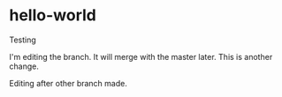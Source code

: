 # hello-world
Testing

I'm editing the branch. It will merge with the master later. This is another change.

Editing after other branch made.
